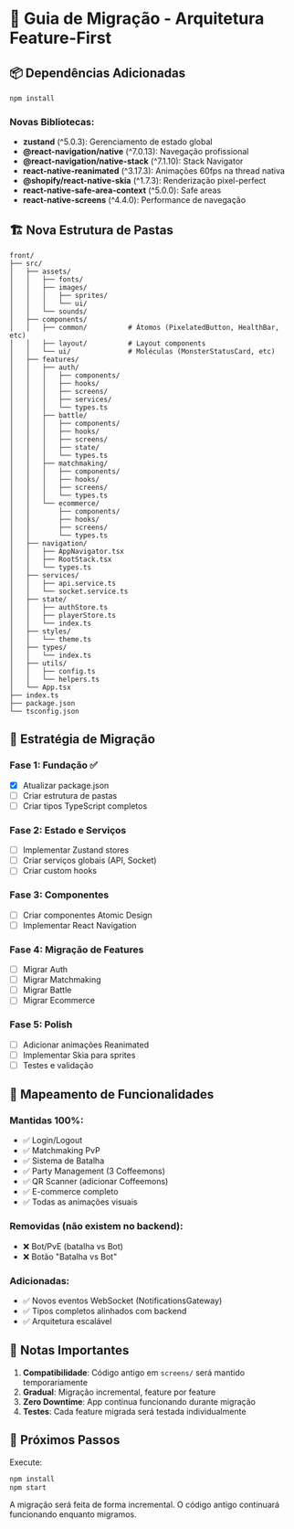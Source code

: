 # 🔄 Guia de Migração - Arquitetura Feature-First

## 📦 Dependências Adicionadas

```bash
npm install
```

### Novas Bibliotecas:
- **zustand** (^5.0.3): Gerenciamento de estado global
- **@react-navigation/native** (^7.0.13): Navegação profissional
- **@react-navigation/native-stack** (^7.1.10): Stack Navigator
- **react-native-reanimated** (^3.17.3): Animações 60fps na thread nativa
- **@shopify/react-native-skia** (^1.7.3): Renderização pixel-perfect
- **react-native-safe-area-context** (^5.0.0): Safe areas
- **react-native-screens** (^4.4.0): Performance de navegação

## 🏗️ Nova Estrutura de Pastas

```
front/
├── src/
│   ├── assets/
│   │   ├── fonts/
│   │   ├── images/
│   │   │   ├── sprites/
│   │   │   └── ui/
│   │   └── sounds/
│   ├── components/
│   │   ├── common/          # Átomos (PixelatedButton, HealthBar, etc)
│   │   ├── layout/          # Layout components
│   │   └── ui/              # Moléculas (MonsterStatusCard, etc)
│   ├── features/
│   │   ├── auth/
│   │   │   ├── components/
│   │   │   ├── hooks/
│   │   │   ├── screens/
│   │   │   ├── services/
│   │   │   └── types.ts
│   │   ├── battle/
│   │   │   ├── components/
│   │   │   ├── hooks/
│   │   │   ├── screens/
│   │   │   ├── state/
│   │   │   └── types.ts
│   │   ├── matchmaking/
│   │   │   ├── components/
│   │   │   ├── hooks/
│   │   │   ├── screens/
│   │   │   └── types.ts
│   │   └── ecommerce/
│   │       ├── components/
│   │       ├── hooks/
│   │       ├── screens/
│   │       └── types.ts
│   ├── navigation/
│   │   ├── AppNavigator.tsx
│   │   ├── RootStack.tsx
│   │   └── types.ts
│   ├── services/
│   │   ├── api.service.ts
│   │   └── socket.service.ts
│   ├── state/
│   │   ├── authStore.ts
│   │   ├── playerStore.ts
│   │   └── index.ts
│   ├── styles/
│   │   └── theme.ts
│   ├── types/
│   │   └── index.ts
│   ├── utils/
│   │   ├── config.ts
│   │   └── helpers.ts
│   └── App.tsx
├── index.ts
├── package.json
└── tsconfig.json
```

## 🎯 Estratégia de Migração

### Fase 1: Fundação ✅
- [x] Atualizar package.json
- [ ] Criar estrutura de pastas
- [ ] Criar tipos TypeScript completos

### Fase 2: Estado e Serviços
- [ ] Implementar Zustand stores
- [ ] Criar serviços globais (API, Socket)
- [ ] Criar custom hooks

### Fase 3: Componentes
- [ ] Criar componentes Atomic Design
- [ ] Implementar React Navigation

### Fase 4: Migração de Features
- [ ] Migrar Auth
- [ ] Migrar Matchmaking
- [ ] Migrar Battle
- [ ] Migrar Ecommerce

### Fase 5: Polish
- [ ] Adicionar animações Reanimated
- [ ] Implementar Skia para sprites
- [ ] Testes e validação

## 🔄 Mapeamento de Funcionalidades

### Mantidas 100%:
- ✅ Login/Logout
- ✅ Matchmaking PvP
- ✅ Sistema de Batalha
- ✅ Party Management (3 Coffeemons)
- ✅ QR Scanner (adicionar Coffeemons)
- ✅ E-commerce completo
- ✅ Todas as animações visuais

### Removidas (não existem no backend):
- ❌ Bot/PvE (batalha vs Bot)
- ❌ Botão "Batalha vs Bot"

### Adicionadas:
- ✅ Novos eventos WebSocket (NotificationsGateway)
- ✅ Tipos completos alinhados com backend
- ✅ Arquitetura escalável

## 📝 Notas Importantes

1. **Compatibilidade**: Código antigo em `screens/` será mantido temporariamente
2. **Gradual**: Migração incremental, feature por feature
3. **Zero Downtime**: App continua funcionando durante migração
4. **Testes**: Cada feature migrada será testada individualmente

## 🚀 Próximos Passos

Execute:
```bash
npm install
npm start
```

A migração será feita de forma incremental. O código antigo continuará funcionando enquanto migramos.
